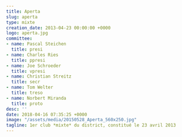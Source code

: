 ```yaml
---
title: Aperta
slug: aperta
type: mixte
creation_date: 2013-04-23 00:00:00 +0000
logo: aperta.jpg
committee:
- name: Pascal Steichen
  title: presi
- name: Charles Ries
  title: ppresi
- name: Joe Schroeder
  title: vpresi
- name: Christian Streitz
  title: secr
- name: Tom Welter
  title: treso
- name: Norbert Miranda
  title: proto
desc: ''
date: 2018-04-16 07:35:25 +0000
image: "/assets/media/20150528_Aperta_560x250.jpg"
tagline: 1er club *mixte* du district, constitué le 23 avril 2013
---
```

